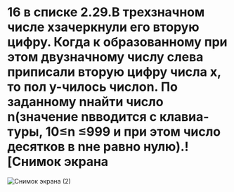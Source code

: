 # 16 в списке 2.29.В трехзначном числе xзачеркнули его вторую цифру. Когда к образованному при этом двузначному числу слева приписали вторую цифру числа x, то пол  у-чилось числоn. По заданному nнайти число n(значение nвводится с клавиа-туры, 10≤n ≤999 и при этом число десятков в nне равно нулю).![Снимок экрана 


![Снимок экрана (2)](https://user-images.githubusercontent.com/67004012/193651112-6182d9c3-710f-4da5-b506-f8053a29a4aa.png)
